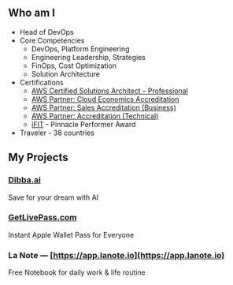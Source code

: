 ## Who am I

- Head of DevOps
- Core Competencies
  - DevOps, Platform Engineering
  - Engineering Leadership, Strategies
  - FinOps, Cost Optimization
  - Solution Architecture
- Certifications
  - [AWS Certified Solutions Architect – Professional](https://www.credly.com/badges/eb3be538-da02-47a5-b954-b689952dfb7c/public_url)
  - [AWS Partner: Cloud Economics Accreditation](https://www.credly.com/badges/374375b7-e8d1-49af-b66d-922779dde584/public_url)
  - [AWS Partner: Sales Accreditation (Business)](https://www.credly.com/badges/6f291eab-98d8-4a88-9472-26a696d6c130/public_url)
  - [AWS Partner: Accreditation (Technical)](https://www.credly.com/badges/2be5cae1-50c0-43c7-9dca-90513fb9f34d/public_url)
  - [iFIT](https://company.ifit.com/) - Pinnacle Performer Award
- Traveler - 38 countries

## My Projects

### [Dibba.ai](https://dibba.ai)

Save for your dream with AI

### [GetLivePass.com](https://getlivepass.com)

Instant Apple Wallet Pass for Everyone


### La Note — [https://app.lanote.io](https://app.lanote.io)

Free Notebook for daily work & life routine

